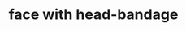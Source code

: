 ---
layout: smileys&emotion
title: face with head-bandage
emoji: face_with_head_bandage
permalink: 🤕.html
---
